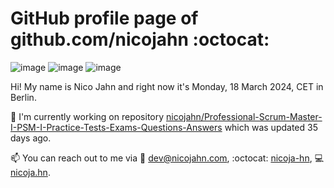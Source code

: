 # GitHub profile page of <!-- github -->github.com/nicojahn<!-- github --> :octocat:

![image](https://img.shields.io/badge/in%20progress%20since-aug.%201996-blue?style=flat) ![image](https://img.shields.io/badge/runs%20on-caffeine-brown?style=flat&logo=buy-me-a-coffee&logoColor=brown) ![image](https://img.shields.io/badge/homepage-blank-white?style=flat&?link=https://nicojahn.com&link=https://nicojahn.com)

Hi! My name is <!-- name -->Nico Jahn<!-- name --> and right now it's <!-- date -->Monday, 18 March 2024, CET<!-- date --> in <!-- city -->Berlin<!-- city -->.

🔭 I'm currently working on <!-- projects -->repository [nicojahn/Professional-Scrum-Master-I-PSM-I-Practice-Tests-Exams-Questions-Answers](https://github.com/nicojahn/Professional-Scrum-Master-I-PSM-I-Practice-Tests-Exams-Questions-Answers) which was updated 35 days ago<!-- projects -->.

📫 You can reach out to me via <!-- contact -->:email: dev@nicojahn.com, :octocat: [nicoja-hn](https://github.com/nicoja-hn), :computer: [nicoja.hn](https://nicoja.hn)<!-- contact -->.

